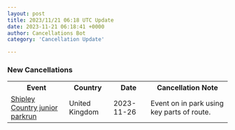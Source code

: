 ```yaml
---
layout: post
title: 2023/11/21 06:18 UTC Update
date: 2023-11-21 06:18:41 +0000
author: Cancellations Bot
category: 'Cancellation Update'

---
```


<h3>New Cancellations</h3>
<div class='hscrollable'>
<table style='width: 100%'>
    <tr>
        <th>Event</th>
        <th>Country</th>
        <th>Date</th>
        <th>Cancellation Note</th>
    </tr>
    <tr>
        <td><a href="https://www.parkrun.org.uk/shipleycountry-juniors">Shipley Country junior parkrun</a></td>
        <td>United Kingdom</td>
        <td>2023-11-26</td>
        <td>Event on in park using key parts of route.</td>
    </tr>
</table>
</div>
